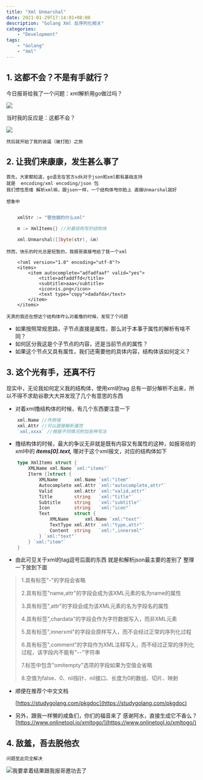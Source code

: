 ```yaml
---
title: "Xml Unmarshal"
date: 2021-01-29T17:14:01+08:00
description: "Golang Xml 反序列化相关"
categories:
    - "Development"
tags:
    - "Golang"
    - "Xml"
---
```



## 1. 这都不会？不是有手就行？

今日报哥给我了一个问题：xml解析用go做过吗？

![](https://gitee.com/luanruisong/blog_img/raw/master//20210129171908.png)
    
当时我的反应是：这都不会？

![](https://gitee.com/luanruisong/blog_img/raw/master//20210129172846.png)
    
    然后就开始了我的装逼（被打脸）之旅

## 2. 让我们来康康，发生甚么事了
    
    首先，大家都知道，go语言在官方sdk对于json和xml都有基础支持  
    就是  encoding/xml encoding/json 包
    我们惯性思维 解析xml嘛，跟json一样，一个结构体甩你脸上 直接Unmarshal就好

    想象中

```go

    xmlStr := "管他娘的什么xml"

    m := XmlItems{} //对着结构写的结构体

    xml.Unmarshal([]byte(str), &m)

```

    然而，快乐的时光总是短暂的，我报哥直接甩给了我一个xml

```
    <?xml version="1.0" encoding="utf-8"?>
    <items>
        <item autocomplete="adfadfaaf" valid="yes">
            <title>adfaddffd</title>
            <subtitle>aaa</subtitle>
            <icon>is.png</icon>
            <text type="copy">dadafda</text>
        </item>
    </items>
```

    天真的我还在想这个结构体咋么对着撸的时候，发现了个问题

 * 如果按照常规思路，子节点直接是属性，那么对于本事于属性的解析有啥不同？
 * 如何区分我这是个子节点的内容，还是当前节点的属性？
 * 如果这个节点又具有属性，我们还需要他的具体内容，结构体该如何定义？


## 3. 这个光有手，还真不行

现实中，无论我如何定义我的结构体，使用xml的tag 总有一部分解析不出来，所以不得不求助谷歌大大并发现了几个有意思的东西

 * 对着xml撸结构体的时候，有几个东西要注意一下
  
```go
    xml.Name //作用域
    xml.Attr //可以直接解析属性
    `xml,xxxx` //根据不同情况附加各种写法
```

 * 撸结构体的时候，最大的争议无非就是既有内容又有属性的这种，如报哥给的xml中的 ***items[0].text,*** 哪对于这个xml报文，对应的结构体如下
  
```go
    type XmlItems struct {
        XMLName xml.Name `xml:"items"`
        Iterm []struct {
            XMLName      xml.Name `xml:"item"`
            Autocomplete xml.Attr `xml:"autocomplete,attr"`
            Valid        xml.Attr `xml:"valid,attr"`
            Title        string   `xml:"title"`
            Subtitle     string   `xml:"subtitle"`
            Icon         string   `xml:"icon"`
            Text         struct {
                XMLName      xml.Name `xml:"text"`
                TextType xml.Attr `xml:"type,attr"`
                Content  string   `xml:",innerxml"`
            } `xml:"text"`
        } `xml:"item"`
    }
```
* 由此可见关于xml的tag逗号后面的东西  就是和解析json最主要的差别了 整理一下放到下面
  
  
>
>
> 1.具有标签"-"的字段会省略
>
> 2.具有标签"name,attr"的字段会成为该XML元素的名为name的属性
>
> 3.具有标签",attr"的字段会成为该XML元素的名为字段名的属性
>
> 4.具有标签",chardata"的字段会作为字符数据写入，而非XML元素
>
> 5.具有标签",innerxml"的字段会原样写入，而不会经过正常的序列化过程
>
> 6.具有标签",comment"的字段作为XML注释写入，而不经过正常的序列化过程，该字段内不能有"--"字符串
>
> 7.标签中包含"omitempty"选项的字段如果为空值会省略
>
> 8.空值为false、0、nil指针、nil接口、长度为0的数组、切片、映射
>

 * 顺便在推荐个中文文档

    
    [https://studygolang.com/pkgdoc](https://studygolang.com/pkgdoc)


 * 另外，跟我一样懒的咸鱼们，你们的福音来了
    感谢阿水，直接生成它不香么？
    [https://www.onlinetool.io/xmltogo/](https://www.onlinetool.io/xmltogo/)


## 4. 敌羞，吾去脱他衣

    问题至此完全解决

![](https://gitee.com/luanruisong/blog_img/raw/master//20210129175003.png)我要拿着结果跟我报哥邀功去了




